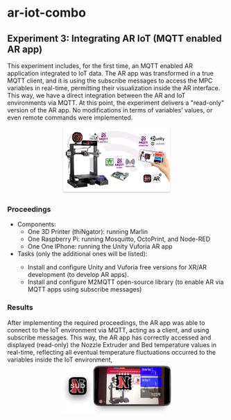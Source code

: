 # ar-iot-combo
## Experiment 3: Integrating AR IoT (MQTT enabled AR app)
This experiment includes, for the first time, an MQTT enabled AR application integrated to IoT data. The AR app
was transformed in a true MQTT client, and it is using the subscribe messages to access the MPC variables in
real-time, permitting their visualization inside the AR interface. This way, we have a direct integration between the
AR and IoT environments via MQTT. At this point, the experiment delivers a "read-only" version of the AR app.
No modifications in terms of variables’ values, or even remote commands were implemented.
<br>
<div align=center>
    <img src="https://github.com/paulonegrao/assets/blob/master/POC13.png" height="50%" width="50%" alt="AR - IoT Combo" width="650px" />
</div>
<h3>Proceedings</h3>
<ul>
<li>Components:
    <ul>
        <li>One 3D Printer (thiNgator): running Marlin</li>
        <li>One Raspberry Pi: running Mosquitto, OctoPrint, and Node-RED</li>
        <li>One One IPhone: running the Unity Vuforia AR app</li>
    </ul>
<li>Tasks (only the additional ones will be listed):</li>
    <ul>
        <li>Install and configure Unity and Vuforia free versions for XR/AR development (to develop AR apps).</li>
        <li>Install and configure M2MQTT open-source library (to enable AR via MQTT apps using subscribe
messages)</li>
     </ul>
</ul>
<h3>Results</h3>
After implementing the required proceedings, the AR app was able to connect to the IoT environment via MQTT,
acting as a client, and using subscribe messages. This way, the AR app has correctly accessed and displayed
(read-only) the Nozzle Extruder and Bed temperature values in real-time, reflecting all eventual temperature
fluctuations occurred to the variables inside the IoT environment,
<br>
<div align=center>
    <img src="https://github.com/paulonegrao/assets/blob/master/POC14.png" height="50%" width="50%" alt="AR - IoT Combo" width="650px" />
</div>
